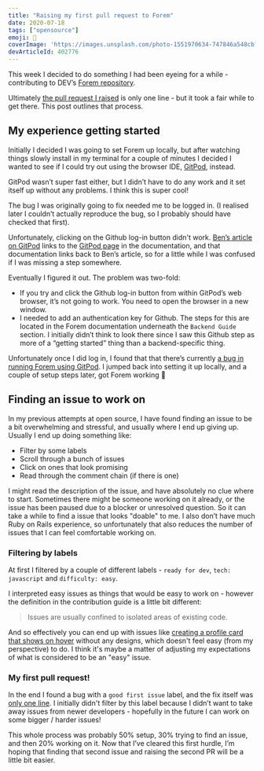 ```yaml
---
title: "Raising my first pull request to Forem"
date: 2020-07-18
tags: ["opensource"]
emoji: 🌱
coverImage: 'https://images.unsplash.com/photo-1551970634-747846a548cb?ixlib=rb-1.2.1&ixid=eyJhcHBfaWQiOjEyMDd9&auto=format&fit=crop&w=1050&q=80'
devArticleId: 402776
--- 
```


This week I decided to do something I had been eyeing for a while - contributing to DEV’s [Forem repository](https://github.com/forem/forem).

Ultimately [the pull request I raised](https://github.com/forem/forem/pull/9375) is only one line - but it took a fair while to get there. This post outlines that process.

## My experience getting started

Initially I decided I was going to set Forem up locally, but after watching things slowly install in my terminal for a couple of minutes I decided I wanted to see if I could try out using the browser IDE, [GitPod](https://dev.to/ben/spin-up-a-local-instance-of-dev-in-the-cloud-with-gitpod-it-s-incredibly-simple-pij), instead.

GitPod wasn’t super fast either, but I didn’t have to do any work and it set itself up without any problems. I think this is super cool!

The bug I was originally going to fix needed me to be logged in. (I realised later I couldn’t actually reproduce the bug, so I probably should have checked that first).

Unfortunately, clicking on the Github log-in button didn't work. [Ben’s article on GitPod](https://dev.to/ben/spin-up-a-local-instance-of-dev-in-the-cloud-with-gitpod-it-s-incredibly-simple-pij) links to the [GitPod page](https://docs.dev.to/installation/gitpod/) in the documentation, and that documentation links back to Ben’s article, so for a little while I was confused if I was missing a step somewhere.

Eventually I figured it out. The problem was two-fold:

* If you try and click the Github log-in button from within GitPod’s web browser, it’s not going to work. You need to open the browser in a new window.
* I needed to add an authentication key for Github. The steps for this are located in the Forem documentation underneath the `Backend Guide` section. I initially didn’t think to look there since I saw this Github step as more of a “getting started” thing than a backend-specific thing.

Unfortunately once I did log in, I found that that there’s currently [a bug in running Forem using GitPod](https://github.com/forem/forem/issues/9195). I jumped back into setting it up locally, and a couple of setup steps later, got Forem working 🎉

## Finding an issue to work on
In my previous attempts at open source, I have found finding an issue to be a bit overwhelming and stressful, and usually where I end up giving up. Usually I end up doing something like:

* Filter by some labels
* Scroll through a bunch of issues
* Click on ones that look promising
* Read through the comment chain (if there is one)

I might read the description of the issue, and have absolutely no clue where to start. Sometimes there might be someone working on it already, or the issue has been paused due to a blocker or unresolved question. So it can take a while to find a issue that looks "doable" to me. I also don’t have much Ruby on Rails experience, so unfortunately that also reduces the number of issues that I can feel comfortable working on.

### Filtering by labels

At first I filtered by a couple of different labels - `ready for dev`, `tech: javascript` and `difficulty: easy`. 

I interpreted easy issues as things that would be easy to work on - however the definition in the contribution guide is a little bit different:

> Issues are usually confined to isolated areas of existing code.

And so effectively you can end up with issues like [creating a profile card that shows on hover](https://github.com/forem/forem/issues/1122) without any designs, which doesn't feel easy (from my perspective) to do. I think it's maybe a matter of adjusting my expectations of what is considered to be an "easy" issue.

### My first pull request!

In the end I found a bug with a `good first issue` label, and the fix itself was [only one line](https://github.com/forem/forem/pull/9375). I initially didn't filter by this label because I didn’t want to take away issues from newer developers - hopefully in the future I can work on some bigger / harder issues!

This whole process was probably 50% setup, 30% trying to find an issue, and then 20% working on it. Now that I’ve cleared this first hurdle, I’m hoping that finding that second issue and raising the second PR will be a little bit easier.